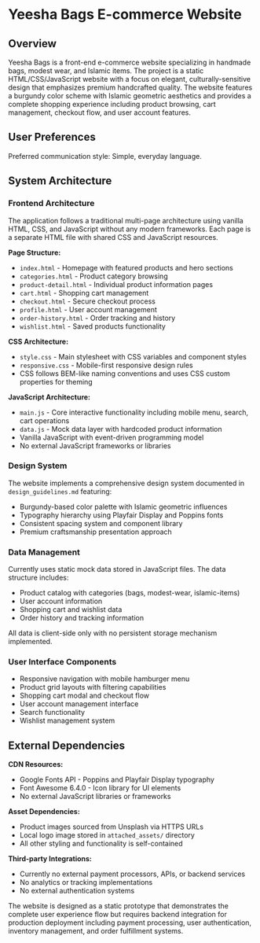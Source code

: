 # Yeesha Bags E-commerce Website

## Overview

Yeesha Bags is a front-end e-commerce website specializing in handmade bags, modest wear, and Islamic items. The project is a static HTML/CSS/JavaScript website with a focus on elegant, culturally-sensitive design that emphasizes premium handcrafted quality. The website features a burgundy color scheme with Islamic geometric aesthetics and provides a complete shopping experience including product browsing, cart management, checkout flow, and user account features.

## User Preferences

Preferred communication style: Simple, everyday language.

## System Architecture

### Frontend Architecture
The application follows a traditional multi-page architecture using vanilla HTML, CSS, and JavaScript without any modern frameworks. Each page is a separate HTML file with shared CSS and JavaScript resources.

**Page Structure:**
- `index.html` - Homepage with featured products and hero sections
- `categories.html` - Product category browsing
- `product-detail.html` - Individual product information pages
- `cart.html` - Shopping cart management
- `checkout.html` - Secure checkout process
- `profile.html` - User account management
- `order-history.html` - Order tracking and history
- `wishlist.html` - Saved products functionality

**CSS Architecture:**
- `style.css` - Main stylesheet with CSS variables and component styles
- `responsive.css` - Mobile-first responsive design rules
- CSS follows BEM-like naming conventions and uses CSS custom properties for theming

**JavaScript Architecture:**
- `main.js` - Core interactive functionality including mobile menu, search, cart operations
- `data.js` - Mock data layer with hardcoded product information
- Vanilla JavaScript with event-driven programming model
- No external JavaScript frameworks or libraries

### Design System
The website implements a comprehensive design system documented in `design_guidelines.md` featuring:
- Burgundy-based color palette with Islamic geometric influences
- Typography hierarchy using Playfair Display and Poppins fonts
- Consistent spacing system and component library
- Premium craftsmanship presentation approach

### Data Management
Currently uses static mock data stored in JavaScript files. The data structure includes:
- Product catalog with categories (bags, modest-wear, islamic-items)
- User account information
- Shopping cart and wishlist data
- Order history and tracking information

All data is client-side only with no persistent storage mechanism implemented.

### User Interface Components
- Responsive navigation with mobile hamburger menu
- Product grid layouts with filtering capabilities
- Shopping cart modal and checkout flow
- User account management interface
- Search functionality
- Wishlist management system

## External Dependencies

**CDN Resources:**
- Google Fonts API - Poppins and Playfair Display typography
- Font Awesome 6.4.0 - Icon library for UI elements
- No external JavaScript libraries or frameworks

**Asset Dependencies:**
- Product images sourced from Unsplash via HTTPS URLs
- Local logo image stored in `attached_assets/` directory
- All other styling and functionality is self-contained

**Third-party Integrations:**
- Currently no external payment processors, APIs, or backend services
- No analytics or tracking implementations
- No external authentication systems

The website is designed as a static prototype that demonstrates the complete user experience flow but requires backend integration for production deployment including payment processing, user authentication, inventory management, and order fulfillment systems.